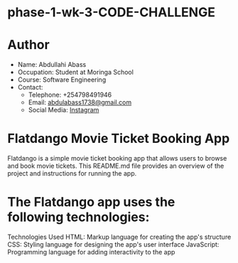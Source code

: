 # phase-1-wk-3-CODE-CHALLENGE

# Author

- Name: Abdullahi Abass
- Occupation: Student at Moringa School
- Course: Software Engineering
- Contact:
  - Telephone: +254798491946
  - Email: abdulabass1738@gmail.com
  - Social Media: [Instagram](https://www.instagram.com/__.abvss_.1300/?igshid=NTc4MTIwNjQ2YQ%3D%3D)

# Flatdango Movie Ticket Booking App

Flatdango is a simple movie ticket booking app that allows users to browse and book movie tickets. This README.md file provides an overview of the project and instructions for running the app.
 
# The Flatdango app uses the following technologies:

Technologies Used
HTML: Markup language for creating the app's structure
CSS: Styling language for designing the app's user interface
JavaScript: Programming language for adding interactivity to the app




